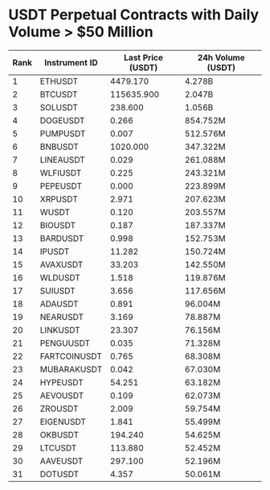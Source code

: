 # USDT Perpetual Contracts with Daily Volume > $50 Million

| Rank | Instrument ID | Last Price (USDT) | 24h Volume (USDT) |
|------|---------------|-------------------|-------------------|
| 1 | ETHUSDT | 4479.170 | 4.278B |
| 2 | BTCUSDT | 115635.900 | 2.047B |
| 3 | SOLUSDT | 238.600 | 1.056B |
| 4 | DOGEUSDT | 0.266 | 854.752M |
| 5 | PUMPUSDT | 0.007 | 512.576M |
| 6 | BNBUSDT | 1020.000 | 347.322M |
| 7 | LINEAUSDT | 0.029 | 261.088M |
| 8 | WLFIUSDT | 0.225 | 243.321M |
| 9 | PEPEUSDT | 0.000 | 223.899M |
| 10 | XRPUSDT | 2.971 | 207.623M |
| 11 | WUSDT | 0.120 | 203.557M |
| 12 | BIOUSDT | 0.187 | 187.337M |
| 13 | BARDUSDT | 0.998 | 152.753M |
| 14 | IPUSDT | 11.282 | 150.724M |
| 15 | AVAXUSDT | 33.203 | 142.550M |
| 16 | WLDUSDT | 1.518 | 119.876M |
| 17 | SUIUSDT | 3.656 | 117.656M |
| 18 | ADAUSDT | 0.891 | 96.004M |
| 19 | NEARUSDT | 3.169 | 78.887M |
| 20 | LINKUSDT | 23.307 | 76.156M |
| 21 | PENGUUSDT | 0.035 | 71.328M |
| 22 | FARTCOINUSDT | 0.765 | 68.308M |
| 23 | MUBARAKUSDT | 0.042 | 67.030M |
| 24 | HYPEUSDT | 54.251 | 63.182M |
| 25 | AEVOUSDT | 0.109 | 62.073M |
| 26 | ZROUSDT | 2.009 | 59.754M |
| 27 | EIGENUSDT | 1.841 | 55.499M |
| 28 | OKBUSDT | 194.240 | 54.625M |
| 29 | LTCUSDT | 113.880 | 52.452M |
| 30 | AAVEUSDT | 297.100 | 52.196M |
| 31 | DOTUSDT | 4.357 | 50.061M |
